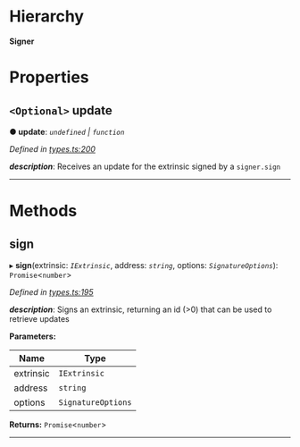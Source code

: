 

# Hierarchy

**Signer**

# Properties

<a id="update"></a>

## `<Optional>` update

**● update**: *`undefined` \| `function`*

*Defined in [types.ts:200](https://github.com/polkadot-js/api/blob/b701bdf/packages/api/src/types.ts#L200)*

*__description__*: Receives an update for the extrinsic signed by a `signer.sign`

___

# Methods

<a id="sign"></a>

##  sign

▸ **sign**(extrinsic: *`IExtrinsic`*, address: *`string`*, options: *`SignatureOptions`*): `Promise`<`number`>

*Defined in [types.ts:195](https://github.com/polkadot-js/api/blob/b701bdf/packages/api/src/types.ts#L195)*

*__description__*: Signs an extrinsic, returning an id (>0) that can be used to retrieve updates

**Parameters:**

| Name | Type |
| ------ | ------ |
| extrinsic | `IExtrinsic` |
| address | `string` |
| options | `SignatureOptions` |

**Returns:** `Promise`<`number`>

___

